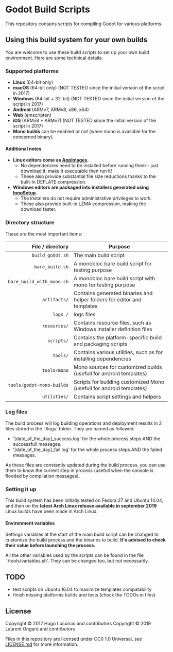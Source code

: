 # Godot Build Scripts

This repository contains scripts for compiling Godot for various platforms.

## Using this build system for your own builds

You are welcome to use these build scripts to set up your own build environment.
Here are some technical details:

### Supported platforms

- **Linux** (64-bit only)
- **macOS** (64-bit only) (NOT TESTED since the initial version of the script in 2017)
- **Windows** (64-bit + 32-bit) (NOT TESTED since the initial version of the script in 2017)
- **Android** (ARMv7, ARMv8, x86, x64)
- **Web** (emscripten)
- **iOS** (ARMv8 + ARMv7) (NOT TESTED since the initial version of the script in 2017)
- **Mono builds** can be enabled or not (when mono is available for the concerned binary).

#### Additional notes

- **Linux editors come as [AppImages](https://appimage.org/).**
  - No dependencies need to be installed before running them – just download it,
    make it executable then run it!
  - These also provide substantial file size reductions thanks to the built-in
    DEFLATE compression.
- **Windows editors are packaged into installers generated using [InnoSetup](http://www.jrsoftware.org/isinfo.php).**
  - The installers do not require administrative privileges to work.
  - These also provide built-in LZMA compression, making the download faster.

### Directory structure

These are the most important items:

|          File / directory | Purpose                                                                 |
| ------------------------: | ----------------------------------------------------------------------- |
|          `build_godot.sh` | The main build script                                                   |
|           `bare_build.sh` | A monobloc bare build script for testing purpose                        |
| `bare_build_with_mono.sh` | A monobloc bare build script with mono for testing purpose              |
|              `artifacts/` | Contains generated binaries and helper folders for editor and templates |
|                  `logs /` | logs files                                                              |
|              `resources/` | Contains resource files, such as Windows installer definition files     |
|                `scripts/` | Contains the platform-specific build and packaging scripts              |
|                  `tools/` | Contains various utilities, such as for installing dependencies         |
|              `tools/mono` | Mono sources for customized builds (usefull for android templates)      |
| `tools/godot-mono-builds` | Scripts for building customized Mono (usefull for android templates)   |
|              `utilities/` | Contains script settings and helpers                                    |

### Log files

The build process will log building operations and deployment results in 2 files stored in the './logs' folder.
They are named as followed:

- '[date_of_the_day]_success.log' for the whole process steps AND the successfull messages.
- '[date_of_the_day]_fail.log' for the whole process steps AND the failed messages.

As these files are constantly updated during the build process, you can use them to know the current step in process (usefull when the console is flooded by compilation messages).

### Setting it up

This build system has been initially tested on Fedora 27 and Ubuntu 14.04, and then on the **latest Arch Linux release available in september 2019**
Linux builds have been made in Arch Linux.

#### Environment variables

Settings variables at the start of the main build script can be changed to customize the build process and the binaries to build.
**It's advised to check their value before launching the process.**

All the other variables used by the scripts can be found in the file './tools/variables.sh'. They can be changed too, but not necessarily.

## TODO

- test scripts on Ubuntu 16.04 to maximize templates compatability
- finish missing platforms builds and tests (check the TODOs in files)

## License

Copyright © 2017 Hugo Locurcio and contributors
Copyright © 2019 Laurent Ongaro and contributors

Files in this repository are licensed under CC0 1.0 Universal,
see [LICENSE.md](LICENSE.md) for more information.
